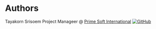 # Authors

Tayakorn Srisoem 
Project Manageer @ [Prime Soft International](https://www.softsquaregroup.com/OurProfile)
[![GitHub](https://img.shields.io/badge/GitHub-loxman-blue?logo=github)](https://github.com/loxman)